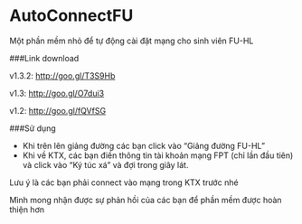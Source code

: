 AutoConnectFU
=============

Một phần mềm nhỏ để tự động cài đặt mạng cho sinh viên FU-HL

###Link download

v1.3.2: http://goo.gl/T3S9Hb

v1.3: http://goo.gl/O7dui3

v1.2: http://goo.gl/fQVfSG

###Sử dụng
- Khi trên lên giảng đường các bạn click vào “Giảng đường FU-HL”
- Khi về KTX, các bạn điền thông tin tài khoản mạng FPT (chỉ lần đầu tiên) và click vào “Ký túc xá” và đợi trong giây lát.

Lưu ý là các bạn phải connect vào mạng trong KTX trước nhé 

Mình mong nhận được sự phản hồi của các bạn để phần mềm được hoàn thiện hơn 
